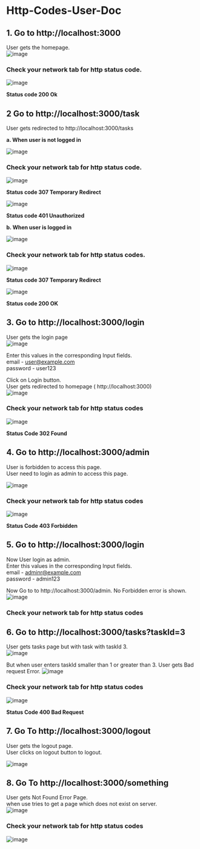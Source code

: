 # Http-Codes-User-Doc

## 1. Go to http://localhost:3000
User gets the homepage.  
![image](https://github.com/user-attachments/assets/c7080346-dd93-49c6-9337-4d0c17e218c2)

### Check your network tab for http status code.  
![image](https://github.com/user-attachments/assets/d9d3d761-5381-4369-95c8-5b9d1d145cc2)

**Status code 200 Ok**


## 2 Go to http://localhost:3000/task
User gets redirected to http://localhost:3000/tasks  

**a. When user is not logged in**

![image](https://github.com/user-attachments/assets/2ce85591-1e47-4a5a-a862-a0dd55513f8a)

### Check your network tab for http status code.  
![image](https://github.com/user-attachments/assets/474987d6-7499-4f57-86f7-8f091196ab8b)  

**Status code 307 Temporary Redirect**

![image](https://github.com/user-attachments/assets/9a41f040-edad-4f83-a063-7a5c1321f439)

**Status code 401 Unauthorized**

**b. When user is logged in**   

![image](https://github.com/user-attachments/assets/a99a63d9-318a-40f3-a2e8-71d47e999d93)

### Check your network tab for http status codes.
![image](https://github.com/user-attachments/assets/3bf00775-0d3d-477f-8771-d7e3554a58a1)

**Status code 307 Temporary Redirect**

![image](https://github.com/user-attachments/assets/ab8e0a69-b845-42a9-80ee-d7513b6ca6ee)

**Status code 200 OK**

## 3. Go to http://localhost:3000/login   
User gets the login page    
![image](https://github.com/user-attachments/assets/0f09fcb7-8bd6-45cd-b743-1c995a8f0a75)
  
Enter this values in the corresponding Input fields.   
email - user@example.com    
password - user123     

Click on Login button.    
User gets redirected to homepage ( http://localhost:3000)   
![image](https://github.com/user-attachments/assets/4668203d-b003-4816-b809-e399ca127268)

### Check your network tab for http status codes
![image](https://github.com/user-attachments/assets/96383756-e0c0-496b-a35f-bb216714edfc)

**Status Code 302 Found**

## 4. Go to http://localhost:3000/admin
User is forbidden to access this page.   
User need to login as admin to access this page.

![image](https://github.com/user-attachments/assets/0577cbde-2fcf-47e1-a3c4-1cfda8a8f035)

### Check your network tab for http status codes
![image](https://github.com/user-attachments/assets/1f578ea4-8ed2-434b-8d36-6c7ee183eb25)

**Status Code 403 Forbidden**

## 5. Go to http://localhost:3000/login
Now User login as admin.  
Enter this values in the corresponding Input fields.      
email - adminr@example.com       
password - admin123

Now Go to  to http://localhost:3000/admin.
No Forbidden error is shown.
![image](https://github.com/user-attachments/assets/ee57495c-f75a-46ad-b0cd-ba9c87849233)

### Check your network tab for http status codes


## 6. Go to http://localhost:3000/tasks?taskId=3
User gets tasks page but with task with taskId 3.  
![image](https://github.com/user-attachments/assets/29081989-15d2-40c7-bcb4-d4d59e2cadfb)   

But when user enters taskId smaller than 1 or greater than 3.
User gets Bad request Error.
![image](https://github.com/user-attachments/assets/d47f635d-c646-4877-8a3e-28cd73a206e9)

### Check your network tab for http status codes

![image](https://github.com/user-attachments/assets/4b16f065-f084-44b7-9f25-17192cc7a4ba)

**Status Code 400 Bad Request**

## 7.  Go To http://localhost:3000/logout
User gets the logout page.  
User clicks on logout button to logout.  

![image](https://github.com/user-attachments/assets/e4da3779-1234-4af8-9641-029530da40c2)

## 8.  Go To http://localhost:3000/something
User gets Not Found Error Page.  
when use tries to get a page which does not exist on server.  
![image](https://github.com/user-attachments/assets/b303e0eb-3f9b-423f-9286-4908246eec02)

### Check your network tab for http status codes

![image](https://github.com/user-attachments/assets/6dea314d-3b41-473f-b251-47fdd0b2bf7e)

